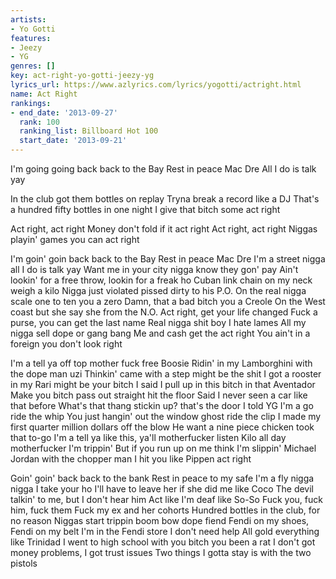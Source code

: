 ```yaml
---
artists:
- Yo Gotti
features:
- Jeezy
- YG
genres: []
key: act-right-yo-gotti-jeezy-yg
lyrics_url: https://www.azlyrics.com/lyrics/yogotti/actright.html
name: Act Right
rankings:
- end_date: '2013-09-27'
  rank: 100
  ranking_list: Billboard Hot 100
  start_date: '2013-09-21'
---
```



I'm going going back back to the Bay
Rest in peace Mac Dre
All I do is talk yay


In the club got them bottles on replay
Tryna break a record like a DJ
That's a hundred fifty bottles in one night
I give that bitch some act right


Act right, act right
Money don't fold if it act right
Act right, act right
Niggas playin' games you can act right


I'm goin' goin back back to the Bay
Rest in peace Mac Dre
I'm a street nigga all I do is talk yay
Want me in your city nigga know they gon' pay
Ain't lookin' for a free throw, lookin for a freak ho
Cuban link chain on my neck weigh a kilo
Nigga just violated pissed dirty to his P.O.
On the real nigga scale one to ten you a zero
Damn, that a bad bitch you a Creole
On the West coast but she say she from the N.O.
Act right, get your life changed
Fuck a purse, you can get the last name
Real nigga shit boy I hate lames
All my nigga sell dope or gang bang
Me and cash get the act right
You ain't in a foreign you don't look right






I'm a tell ya off top mother fuck free Boosie
Ridin' in my Lamborghini with the dope man uzi
Thinkin' came with a step might be the shit
I got a rooster in my Rari might be your bitch
I said I pull up in this bitch in that Aventador
Make you bitch pass out straight hit the floor
Said I never seen a car like that before
What's that thang stickin up? that's the door
I told YG I'm a go ride the whip
You just hangin' out the window ghost ride the clip
I made my first quarter million dollars off the blow
He want a nine piece chicken took that to-go
I'm a tell ya like this, ya'll motherfucker listen
Kilo all day motherfucker I'm trippin'
But if you run up on me think I'm slippin'
Michael Jordan with the chopper man I hit you like Pippen act right






Goin' goin' back back to the bank
Rest in peace to my safe
I'm a fly nigga nigga I take your ho
I'll have to leave her if she did me like Coco
The devil talkin' to me, but I don't hear him
Act like I'm deaf like So-So
Fuck you, fuck him, fuck them
Fuck my ex and her cohorts
Hundred bottles in the club, for no reason
Niggas start trippin boom bow dope fiend
Fendi on my shoes, Fendi on my belt
I'm in the Fendi store I don't need help
All gold everything like Trinidad
I went to high school with you bitch you been a rat
I don't got money problems, I got trust issues
Two things I gotta stay is with the two pistols







